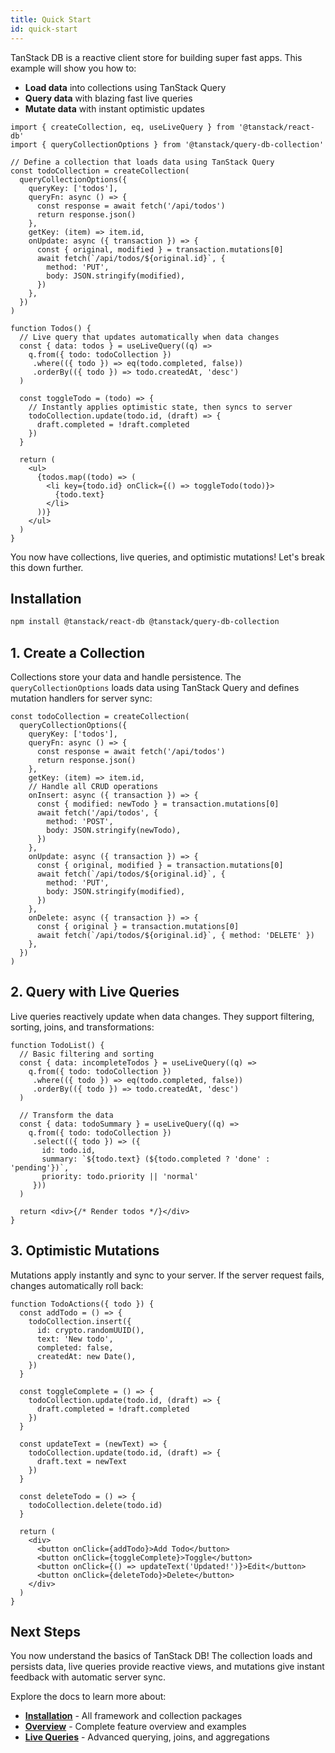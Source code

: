 ```yaml
---
title: Quick Start
id: quick-start
---
```


TanStack DB is a reactive client store for building super fast apps. This example will show you how to:

- **Load data** into collections using TanStack Query
- **Query data** with blazing fast live queries
- **Mutate data** with instant optimistic updates

```tsx
import { createCollection, eq, useLiveQuery } from '@tanstack/react-db'
import { queryCollectionOptions } from '@tanstack/query-db-collection'

// Define a collection that loads data using TanStack Query
const todoCollection = createCollection(
  queryCollectionOptions({
    queryKey: ['todos'],
    queryFn: async () => {
      const response = await fetch('/api/todos')
      return response.json()
    },
    getKey: (item) => item.id,
    onUpdate: async ({ transaction }) => {
      const { original, modified } = transaction.mutations[0]
      await fetch(`/api/todos/${original.id}`, {
        method: 'PUT',
        body: JSON.stringify(modified),
      })
    },
  })
)

function Todos() {
  // Live query that updates automatically when data changes
  const { data: todos } = useLiveQuery((q) =>
    q.from({ todo: todoCollection })
     .where(({ todo }) => eq(todo.completed, false))
     .orderBy(({ todo }) => todo.createdAt, 'desc')
  )

  const toggleTodo = (todo) => {
    // Instantly applies optimistic state, then syncs to server
    todoCollection.update(todo.id, (draft) => {
      draft.completed = !draft.completed
    })
  }

  return (
    <ul>
      {todos.map((todo) => (
        <li key={todo.id} onClick={() => toggleTodo(todo)}>
          {todo.text}
        </li>
      ))}
    </ul>
  )
}
```

You now have collections, live queries, and optimistic mutations! Let's break this down further.

## Installation

```bash
npm install @tanstack/react-db @tanstack/query-db-collection
```

## 1. Create a Collection

Collections store your data and handle persistence. The `queryCollectionOptions` loads data using TanStack Query and defines mutation handlers for server sync:

```tsx
const todoCollection = createCollection(
  queryCollectionOptions({
    queryKey: ['todos'],
    queryFn: async () => {
      const response = await fetch('/api/todos')
      return response.json()
    },
    getKey: (item) => item.id,
    // Handle all CRUD operations
    onInsert: async ({ transaction }) => {
      const { modified: newTodo } = transaction.mutations[0]
      await fetch('/api/todos', {
        method: 'POST',
        body: JSON.stringify(newTodo),
      })
    },
    onUpdate: async ({ transaction }) => {
      const { original, modified } = transaction.mutations[0]
      await fetch(`/api/todos/${original.id}`, {
        method: 'PUT', 
        body: JSON.stringify(modified),
      })
    },
    onDelete: async ({ transaction }) => {
      const { original } = transaction.mutations[0]
      await fetch(`/api/todos/${original.id}`, { method: 'DELETE' })
    },
  })
)
```

## 2. Query with Live Queries

Live queries reactively update when data changes. They support filtering, sorting, joins, and transformations:

```tsx
function TodoList() {
  // Basic filtering and sorting
  const { data: incompleteTodos } = useLiveQuery((q) =>
    q.from({ todo: todoCollection })
     .where(({ todo }) => eq(todo.completed, false))
     .orderBy(({ todo }) => todo.createdAt, 'desc')
  )

  // Transform the data
  const { data: todoSummary } = useLiveQuery((q) =>
    q.from({ todo: todoCollection })
     .select(({ todo }) => ({
       id: todo.id,
       summary: `${todo.text} (${todo.completed ? 'done' : 'pending'})`,
       priority: todo.priority || 'normal'
     }))
  )

  return <div>{/* Render todos */}</div>
}
```

## 3. Optimistic Mutations

Mutations apply instantly and sync to your server. If the server request fails, changes automatically roll back:

```tsx
function TodoActions({ todo }) {
  const addTodo = () => {
    todoCollection.insert({
      id: crypto.randomUUID(),
      text: 'New todo',
      completed: false,
      createdAt: new Date(),
    })
  }

  const toggleComplete = () => {
    todoCollection.update(todo.id, (draft) => {
      draft.completed = !draft.completed
    })
  }

  const updateText = (newText) => {
    todoCollection.update(todo.id, (draft) => {
      draft.text = newText
    })
  }

  const deleteTodo = () => {
    todoCollection.delete(todo.id)
  }

  return (
    <div>
      <button onClick={addTodo}>Add Todo</button>
      <button onClick={toggleComplete}>Toggle</button>
      <button onClick={() => updateText('Updated!')}>Edit</button>
      <button onClick={deleteTodo}>Delete</button>
    </div>
  )
}
```

## Next Steps

You now understand the basics of TanStack DB! The collection loads and persists data, live queries provide reactive views, and mutations give instant feedback with automatic server sync.

Explore the docs to learn more about:

- **[Installation](../installation.md)** - All framework and collection packages
- **[Overview](../overview.md)** - Complete feature overview and examples
- **[Live Queries](../guides/live-queries.md)** - Advanced querying, joins, and aggregations
